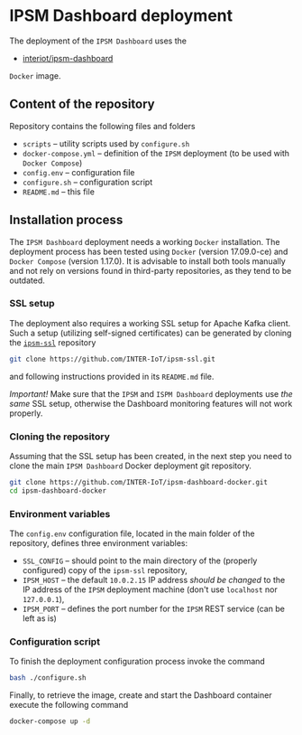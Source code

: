 # IPSM Dashboard deployment
The deployment of the `IPSM Dashboard` uses the
 * [interiot/ipsm-dashboard](https://hub.docker.com/r/interiot/ipsm-dashboard/)

`Docker` image.

## Content of the repository
Repository contains the following files and folders
 * `scripts` – utility scripts used by `configure.sh`
 * `docker-compose.yml` – definition of the `IPSM` deployment (to be used with `Docker Compose`)
 * `config.env` – configuration file
 * `configure.sh` – configuration script
 * `README.md` – this file

## Installation process
The `IPSM Dashboard` deployment needs a working `Docker` installation. The deployment process has been tested using `Docker` (version 17.09.0-ce) and `Docker Compose` (version 1.17.0). It is advisable to install both tools manually and not rely on versions found in third-party repositories, as they tend to be outdated.

### SSL setup
The deployment also requires a working SSL setup for Apache Kafka client. Such a setup (utilizing self-signed certificates) can be generated by cloning the [`ipsm-ssl`](https://github.com/INTER-IoT/ipsm-ssl.git) repository

```bash
git clone https://github.com/INTER-IoT/ipsm-ssl.git
```

and following instructions provided in its `README.md` file.

*Important!* Make sure that the `IPSM` and `ISPM Dashboard` deployments use *the same* SSL setup, otherwise the Dashboard monitoring features will not work properly.

### Cloning the repository
Assuming that the SSL setup has been created, in the next step you need to clone the main `IPSM Dashboard` Docker deployment git repository.
```bash
git clone https://github.com/INTER-IoT/ipsm-dashboard-docker.git
cd ipsm-dashboard-docker
```

### Environment variables
The `config.env` configuration file, located in the main folder of the repository, defines three environment variables:

 * `SSL_CONFIG` – should point to the main directory of the (properly configured) copy of the `ipsm-ssl` repository,
 * `IPSM_HOST` – the default `10.0.2.15` IP address *should be changed* to the IP address of the `IPSM` deployment machine (don't use `localhost` nor `127.0.0.1`),
 * `IPSM_PORT` – defines the port number for the `IPSM` REST service (can be left as is)

### Configuration script
To finish the deployment configuration process invoke the command

```bash
bash ./configure.sh
```

Finally, to retrieve the image, create and start the Dashboard container execute the following command

```bash
docker-compose up -d
```

